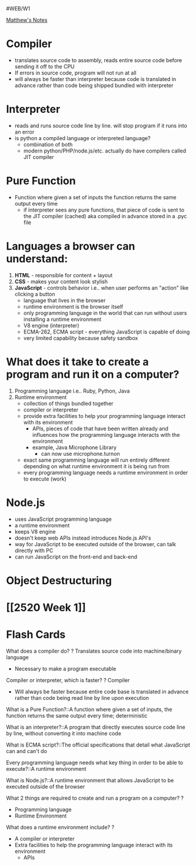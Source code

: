 #WEB/W1

[Matthew's Notes](https://docs.google.com/document/d/1JYqZjQik9nlr-2aGGN8kjb1KHhAZ-y7ST4R7-gjAF0A/edit)
# **Compiler** 

- translates source code to assembly, reads entire source code before sending it off to the CPU
- If errors in source code, program will not run at all
- will always be faster than interpreter because code is translated in advance rather than code being shipped bundled with interpreter

# **Interpreter** 

- reads and runs source code line by line. will stop program if it runs into an error
- is python a compiled language or interpreted language?
	- combination of both
	- modern python/PHP/node.js/etc. actually do have compilers called JIT compiler
# **Pure Function** 

- Function where given a set of inputs the function returns the same output every time
	- if interpreter sees any pure functions, that piece of code is sent to the JIT compiler (cached) aka compiled in advance stored in a .pyc file

# **Languages a browser can understand:**

1. **HTML** - responsible for content + layout
2. **CSS** - makes your content look stylish
3. **JavaScript** - controls behavior i.e.. when user performs an "action" like clicking a button
	- language that lives in the browser
	- runtime environment is the browser itself
	- only programming language in the world that can run without users installing a runtime environment
	- V8 engine (interpreter)
	- ECMA-262, ECMA script - everything JavaScript is capable of doing
	- very limited capability because safety sandbox

# **What does it take to create a program and run it on a computer?**

1. Programming language i.e.. Ruby, Python, Java
2. Runtime environment
	- collection of things bundled together
	- compiler or interpreter
	- provide extra facilities to help your programming language interact with its environment
		- APIs, pieces of code that have been written already and influences how the programming language interacts with the environment
		- example, Java Microphone Library
			- can now use microphone.turnon
	- exact same programming language will run entirely different depending on what runtime environment it is being run from
	- every programming language needs a runtime environment in order to execute (work)

# **Node.js**

- uses JavaScript programming language
- a runtime environment
- keeps V8 engine
- doesn't keep web APIs instead introduces Node.js API's
- way for JavaScript to be executed outside of the browser, can talk directly with PC
- can run JavaScript on the front-end and back-end

# **Object Destructuring**


# [[2520 Week 1]]



# Flash Cards

What does a compiler do?
?
Translates source code into machine/binary language
- Necessary to make a program executable
 

Compiler or interpreter, which is faster?
?
Compiler
- Will always be faster because entire code base is translated in advance rather than code being read line by line upon execution
 

What is a Pure Function?::A function where given a set of inputs, the function returns the same output every time; deterministic
 

What is an interpreter?::A program that directly executes source code line by line, without converting it into machine code
 

What is ECMA script?::The official specifications that detail what JavaScript can and can't do
 

Every programming language needs what key thing in order to be able to execute?::A runtime environment
 

What is Node.js?::A runtime environment that allows JavaScript to be executed outside of the browser
 

What 2 things are required to create and run a program on a computer?
?
- Programming language
- Runtime Environment
 

What does a runtime environment include?
?
- A compiler or interpreter
- Extra facilities to help the programming language interact with its environment
	- APIs
 